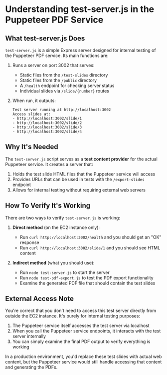 # Understanding test-server.js in the Puppeteer PDF Service

## What test-server.js Does

`test-server.js` is a simple Express server designed for internal testing of the Puppeteer PDF service. Its main functions are:

1. Runs a server on port 3002 that serves:
   - Static files from the `/test-slides` directory
   - Static files from the `/public` directory
   - A `/health` endpoint for checking server status
   - Individual slides via `/slide/{number}` routes

2. When run, it outputs:
   ```
   Test server running at http://localhost:3002
   Access slides at:
   - http://localhost:3002/slide/1
   - http://localhost:3002/slide/2
   - http://localhost:3002/slide/3
   - http://localhost:3002/slide/4
   ```

## Why It's Needed

The `test-server.js` script serves as a **test content provider** for the actual Puppeteer service. It creates a server that:

1. Holds the test slide HTML files that the Puppeteer service will access
2. Provides URLs that can be used in tests with the `/export-slides` endpoint
3. Allows for internal testing without requiring external web servers

## How To Verify It's Working

There are two ways to verify `test-server.js` is working:

1. **Direct method** (on the EC2 instance only):
   - Run `curl http://localhost:3002/health` and you should get an "OK" response
   - Run `curl http://localhost:3002/slide/1` and you should see HTML content

2. **Indirect method** (what you should use):
   - Run `node test-server.js` to start the server
   - Run `node test-pdf-export.js` to test the PDF export functionality
   - Examine the generated PDF file that should contain the test slides

## External Access Note

You're correct that you don't need to access this test server directly from outside the EC2 instance. It's purely for internal testing purposes:

1. The Puppeteer service itself accesses the test server via localhost
2. When you call the Puppeteer service endpoints, it interacts with the test server internally
3. You can simply examine the final PDF output to verify everything is working

In a production environment, you'd replace these test slides with actual web content, but the Puppeteer service would still handle accessing that content and generating the PDFs.
